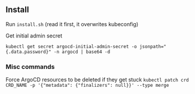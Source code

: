 ## Install
Run `install.sh` (read it first, it overwrites kubeconfig)

Get initial admin secret

`kubectl get secret argocd-initial-admin-secret -o jsonpath="{.data.password}" -n argocd | base64 -d`

### Misc commands

Force ArgoCD resources to be deleted if they get stuck
`kubectl patch crd CRD_NAME -p '{"metadata": {"finalizers": null}}' --type merge`

